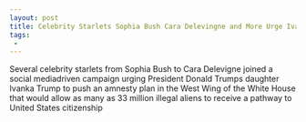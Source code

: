 ```yaml
---
layout: post
title: Celebrity Starlets Sophia Bush Cara Delevingne and More Urge Ivanka Trump to Push DACA Amnesty
tags:
 -
---
```

Several celebrity starlets from Sophia Bush to Cara Delevigne joined a social mediadriven campaign urging President Donald Trumps daughter Ivanka Trump to push an amnesty plan in the West Wing of the White House that would allow as many as 33 million illegal aliens to receive a pathway to United States citizenship

